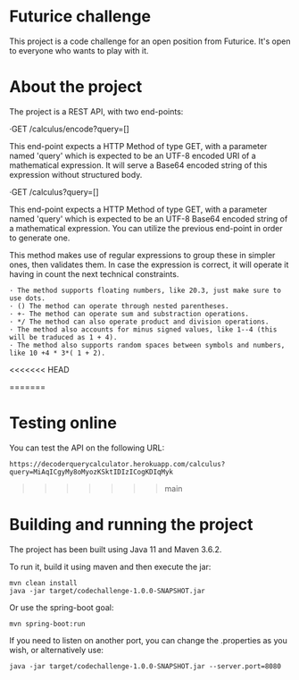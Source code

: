 # Futurice challenge

This project is a code challenge for an open position from Futurice. It's open to everyone who wants to play with it.

# About the project

The project is a REST API, with two end-points:

  ·GET /calculus/encode?query=[]
  
  This end-point expects a HTTP Method of type GET, with a parameter named 'query' which is expected to
  be an UTF-8 encoded URI of a mathematical expression. It will serve a Base64 encoded string of this expression
  without structured body.
  
  ·GET /calculus?query=[]
  
  This end-point expects a HTTP Method of type GET, with a parameter named 'query' which is expected to
  be an UTF-8 Base64 encoded string of a mathematical expression. You can utilize the previous end-point 
  in order to generate one. 
  
  This method makes use of regular expressions to group these in simpler ones, then validates them.
  In case the expression is correct, it will operate it having in count the next technical constraints.
  
    · The method supports floating numbers, like 20.3, just make sure to use dots.
    · () The method can operate through nested parentheses.
    · +- The method can operate sum and substraction operations.
    · */ The method can also operate product and division operations.
    · The method also accounts for minus signed values, like 1--4 (this will be traduced as 1 + 4).
    · The method also supports random spaces between symbols and numbers, like 10 +4 * 3*( 1 + 2).
<<<<<<< HEAD

=======
    
# Testing online

  You can test the API on the following URL:
  
    https://decoderquerycalculator.herokuapp.com/calculus?query=MiAqICgyMy8oMyozKSktIDIzICogKDIqMyk
    
>>>>>>> main
# Building and running the project

  The project has been built using Java 11 and Maven 3.6.2.
  
  To run it, build it using maven and then execute the jar:
  
    mvn clean install
    java -jar target/codechallenge-1.0.0-SNAPSHOT.jar
    
  Or use the spring-boot goal:

    mvn spring-boot:run
  
  If you need to listen on another port, you can change the .properties as you wish, or alternatively use:
  
    java -jar target/codechallenge-1.0.0-SNAPSHOT.jar --server.port=8080
  

